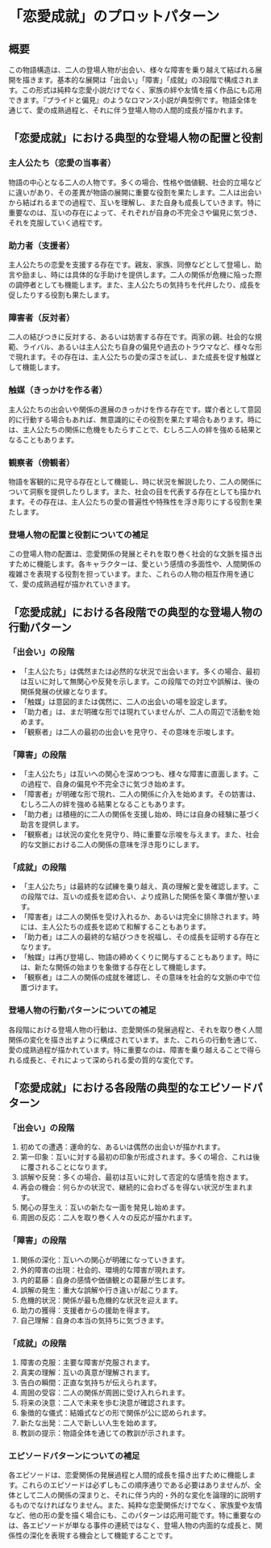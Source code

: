 # 「恋愛成就」のプロットパターン

## 概要

この物語構造は、二人の登場人物が出会い、様々な障害を乗り越えて結ばれる展開を描きます。基本的な展開は「出会い」「障害」「成就」の3段階で構成されます。この形式は純粋な恋愛小説だけでなく、家族の絆や友情を描く作品にも応用できます。『プライドと偏見』のようなロマンス小説が典型例です。物語全体を通じて、愛の成熟過程と、それに伴う登場人物の人間的成長が描かれます。

## 「恋愛成就」における典型的な登場人物の配置と役割

### 主人公たち（恋愛の当事者）

物語の中心となる二人の人物です。多くの場合、性格や価値観、社会的立場などに違いがあり、その差異が物語の展開に重要な役割を果たします。二人は出会いから結ばれるまでの過程で、互いを理解し、また自身も成長していきます。特に重要なのは、互いの存在によって、それぞれが自身の不完全さや偏見に気づき、それを克服していく過程です。

### 助力者（支援者）

主人公たちの恋愛を支援する存在です。親友、家族、同僚などとして登場し、助言や励まし、時には具体的な手助けを提供します。二人の関係が危機に陥った際の調停者としても機能します。また、主人公たちの気持ちを代弁したり、成長を促したりする役割も果たします。

### 障害者（反対者）

二人の結びつきに反対する、あるいは妨害する存在です。両家の親、社会的な規範、ライバル、あるいは主人公たち自身の偏見や過去のトラウマなど、様々な形で現れます。その存在は、主人公たちの愛の深さを試し、また成長を促す触媒として機能します。

### 触媒（きっかけを作る者）

主人公たちの出会いや関係の進展のきっかけを作る存在です。媒介者として意図的に行動する場合もあれば、無意識的にその役割を果たす場合もあります。時には、主人公たちの関係に危機をもたらすことで、むしろ二人の絆を強める結果となることもあります。

### 観察者（傍観者）

物語を客観的に見守る存在として機能し、時に状況を解説したり、二人の関係について洞察を提供したりします。また、社会の目を代表する存在としても描かれます。その存在は、主人公たちの愛の普遍性や特殊性を浮き彫りにする役割を果たします。

### 登場人物の配置と役割についての補足

この登場人物の配置は、恋愛関係の発展とそれを取り巻く社会的な文脈を描き出すために機能します。各キャラクターは、愛という感情の多面性や、人間関係の複雑さを表現する役割を担っています。また、これらの人物の相互作用を通じて、愛の成熟過程が描かれていきます。

## 「恋愛成就」における各段階での典型的な登場人物の行動パターン

### 「出会い」の段階

* 「主人公たち」は偶然または必然的な状況で出会います。多くの場合、最初は互いに対して無関心や反発を示します。この段階での対立や誤解は、後の関係発展の伏線となります。
* 「触媒」は意図的または偶然に、二人の出会いの場を設定します。
* 「助力者」は、まだ明確な形では現れていませんが、二人の周辺で活動を始めます。
* 「観察者」は二人の最初の出会いを見守り、その意味を示唆します。

### 「障害」の段階

* 「主人公たち」は互いへの関心を深めつつも、様々な障害に直面します。この過程で、自身の偏見や不完全さに気づき始めます。
* 「障害者」が明確な形で現れ、二人の関係に介入を始めます。その妨害は、むしろ二人の絆を強める結果となることもあります。
* 「助力者」は積極的に二人の関係を支援し始め、時には自身の経験に基づく助言を提供します。
* 「観察者」は状況の変化を見守り、時に重要な示唆を与えます。また、社会的な文脈における二人の関係の意味を浮き彫りにします。

### 「成就」の段階

* 「主人公たち」は最終的な試練を乗り越え、真の理解と愛を確認します。この段階では、互いの成長を認め合い、より成熟した関係を築く準備が整います。
* 「障害者」は二人の関係を受け入れるか、あるいは完全に排除されます。時には、主人公たちの成長を認めて和解することもあります。
* 「助力者」は二人の最終的な結びつきを祝福し、その成長を証明する存在となります。
* 「触媒」は再び登場し、物語の締めくくりに関与することもあります。時には、新たな関係の始まりを象徴する存在として機能します。
* 「観察者」は二人の関係の成就を確認し、その意味を社会的な文脈の中で位置づけます。

### 登場人物の行動パターンについての補足

各段階における登場人物の行動は、恋愛関係の発展過程と、それを取り巻く人間関係の変化を描き出すように構成されています。また、これらの行動を通じて、愛の成熟過程が描かれています。特に重要なのは、障害を乗り越えることで得られる成長と、それによって深められる愛の質的な変化です。

## 「恋愛成就」における各段階の典型的なエピソードパターン

### 「出会い」の段階
1. 初めての遭遇：運命的な、あるいは偶然の出会いが描かれます。
2. 第一印象：互いに対する最初の印象が形成されます。多くの場合、これは後に覆されることになります。
3. 誤解や反発：多くの場合、最初は互いに対して否定的な感情を抱きます。
4. 再会の機会：何らかの状況で、継続的に会わざるを得ない状況が生まれます。
5. 関心の芽生え：互いの新たな一面を発見し始めます。
6. 周囲の反応：二人を取り巻く人々の反応が描かれます。

### 「障害」の段階
1. 関係の深化：互いへの関心が明確になっていきます。
2. 外的障害の出現：社会的、環境的な障害が現れます。
3. 内的葛藤：自身の感情や価値観との葛藤が生じます。
4. 誤解の発生：重大な誤解や行き違いが起こります。
5. 危機的状況：関係が最も危機的な状況を迎えます。
6. 助力の獲得：支援者からの援助を得ます。
7. 自己理解：自身の本当の気持ちに気づきます。

### 「成就」の段階
1. 障害の克服：主要な障害が克服されます。
2. 真実の理解：互いの真意が理解されます。
3. 告白の瞬間：正直な気持ちが伝えられます。
4. 周囲の受容：二人の関係が周囲に受け入れられます。
5. 将来の決意：二人で未来を歩む決意が確認されます。
6. 象徴的な儀式：結婚式などの形で関係が公に認められます。
7. 新たな出発：二人で新しい人生を始めます。
8. 教訓の提示：物語全体を通じての教訓が示されます。

### エピソードパターンについての補足

各エピソードは、恋愛関係の発展過程と人間的成長を描き出すために機能します。これらのエピソードは必ずしもこの順序通りである必要はありませんが、全体として二人の関係の深まりと、それに伴う内的・外的な変化を論理的に説明するものでなければなりません。また、純粋な恋愛関係だけでなく、家族愛や友情など、他の形の愛を描く場合にも、このパターンは応用可能です。特に重要なのは、各エピソードが単なる事件の連続ではなく、登場人物の内面的な成長と、関係性の深化を表現する機会として機能することです。